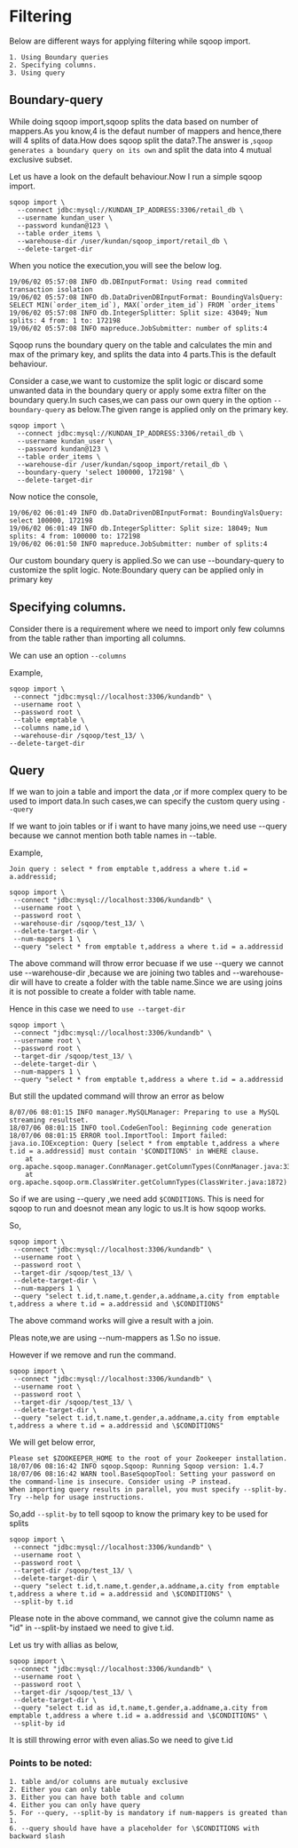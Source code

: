 # Filtering

Below are different ways for applying filtering while sqoop import.
	
    1. Using Boundary queries
	2. Specifying columns.
	3. Using query

## Boundary-query
While doing sqoop import,sqoop splits the data based on number of mappers.As you know,4 is the defaut number of mappers and hence,there will 4 splits of data.How does sqoop split the data?.The answer is ,`sqoop generates a boundary query on its own` and split the data into 4 mutual exclusive subset.

Let us have a look on the default behaviour.Now I run a simple sqoop import.

```
sqoop import \
  --connect jdbc:mysql://KUNDAN_IP_ADDRESS:3306/retail_db \
  --username kundan_user \
  --password kundan@123 \
  --table order_items \
  --warehouse-dir /user/kundan/sqoop_import/retail_db \
  --delete-target-dir
```

When you notice the execution,you will see the below log.

```
19/06/02 05:57:08 INFO db.DBInputFormat: Using read commited transaction isolation
19/06/02 05:57:08 INFO db.DataDrivenDBInputFormat: BoundingValsQuery: SELECT MIN(`order_item_id`), MAX(`order_item_id`) FROM `order_items`
19/06/02 05:57:08 INFO db.IntegerSplitter: Split size: 43049; Num splits: 4 from: 1 to: 172198
19/06/02 05:57:08 INFO mapreduce.JobSubmitter: number of splits:4
```

Sqoop runs the boundary query on the table and calculates the min and max of the primary key, and splits the data into 4 parts.This is the default behaviour.

Consider a case,we want to customize the split logic or discard some unwanted data in the boundary query or apply some extra filter on the boundary query.In such cases,we can pass our own query in the option `--boundary-query` as below.The given range is applied only on the primary key.

```
sqoop import \
  --connect jdbc:mysql://KUNDAN_IP_ADDRESS:3306/retail_db \
  --username kundan_user \
  --password kundan@123 \
  --table order_items \
  --warehouse-dir /user/kundan/sqoop_import/retail_db \
  --boundary-query 'select 100000, 172198' \
  --delete-target-dir
```
Now notice the console,

```
19/06/02 06:01:49 INFO db.DataDrivenDBInputFormat: BoundingValsQuery: select 100000, 172198
19/06/02 06:01:49 INFO db.IntegerSplitter: Split size: 18049; Num splits: 4 from: 100000 to: 172198
19/06/02 06:01:50 INFO mapreduce.JobSubmitter: number of splits:4
```

Our custom boundary query is applied.So we can use --boundary-query to customize the split logic.
Note:Boundary query can be applied only in primary key

## Specifying columns.

Consider there is a requirement where we need to import only few columns from the table rather than importing all columns.

We can use an option `--columns`

Example,

```
sqoop import \
 --connect "jdbc:mysql://localhost:3306/kundandb" \
 --username root \
 --password root \
 --table emptable \
 --columns name,id \
 --warehouse-dir /sqoop/test_13/ \
--delete-target-dir 
```
## Query

If we wan to join a table and import the data ,or if more complex query to be used to import data.In such cases,we can specify the custom query using `--query`

If we want to join tables or if i want to have many joins,we need use --query because we cannot mention both table names in --table.

Example,

```
Join query : select * from emptable t,address a where t.id = a.addressid;

sqoop import \
 --connect "jdbc:mysql://localhost:3306/kundandb" \
 --username root \
 --password root \
 --warehouse-dir /sqoop/test_13/ \
 --delete-target-dir \
 --num-mappers 1 \
 --query "select * from emptable t,address a where t.id = a.addressid

```


The above command will throw error becuase if we use --query we cannot use --warehouse-dir ,because we are joining two tables and --warehouse-dir will have to create a folder with the table name.Since we are using joins it is not possible to create a folder with table name.

Hence in this case we need to `use --target-dir`

```
sqoop import \
 --connect "jdbc:mysql://localhost:3306/kundandb" \
 --username root \
 --password root \
 --target-dir /sqoop/test_13/ \
 --delete-target-dir \
 --num-mappers 1 \
 --query "select * from emptable t,address a where t.id = a.addressid

```

But still the updated command will throw an error as below

```
8/07/06 08:01:15 INFO manager.MySQLManager: Preparing to use a MySQL streaming resultset.
18/07/06 08:01:15 INFO tool.CodeGenTool: Beginning code generation
18/07/06 08:01:15 ERROR tool.ImportTool: Import failed: java.io.IOException: Query [select * from emptable t,address a where t.id = a.addressid] must contain '$CONDITIONS' in WHERE clause.
	at org.apache.sqoop.manager.ConnManager.getColumnTypes(ConnManager.java:332)
	at org.apache.sqoop.orm.ClassWriter.getColumnTypes(ClassWriter.java:1872)

```

So if we are using --query ,we need add `$CONDITIONS`. This is need for sqoop to run and doesnot mean any logic to us.It is how sqoop works.

So,
```
sqoop import \
 --connect "jdbc:mysql://localhost:3306/kundandb" \
 --username root \
 --password root \
 --target-dir /sqoop/test_13/ \
 --delete-target-dir \
 --num-mappers 1 \
 --query "select t.id,t.name,t.gender,a.addname,a.city from emptable t,address a where t.id = a.addressid and \$CONDITIONS"
```

The above command works will give a result with a join.

Pleas note,we are using --num-mappers as 1.So no issue.

However if we remove and run the command.

```
sqoop import \
 --connect "jdbc:mysql://localhost:3306/kundandb" \
 --username root \
 --password root \
 --target-dir /sqoop/test_13/ \
 --delete-target-dir \
 --query "select t.id,t.name,t.gender,a.addname,a.city from emptable t,address a where t.id = a.addressid and \$CONDITIONS"
```

We will get below error,

```
Please set $ZOOKEEPER_HOME to the root of your Zookeeper installation.
18/07/06 08:16:42 INFO sqoop.Sqoop: Running Sqoop version: 1.4.7
18/07/06 08:16:42 WARN tool.BaseSqoopTool: Setting your password on the command-line is insecure. Consider using -P instead.
When importing query results in parallel, you must specify --split-by.
Try --help for usage instructions.
```

So,add `--split-by` to tell sqoop to know the primary key to be used for splits

```
sqoop import \
 --connect "jdbc:mysql://localhost:3306/kundandb" \
 --username root \
 --password root \
 --target-dir /sqoop/test_13/ \
 --delete-target-dir \
 --query "select t.id,t.name,t.gender,a.addname,a.city from emptable t,address a where t.id = a.addressid and \$CONDITIONS" \
 --split-by t.id
```

Please note in the above command, we cannot give the column name as "id" in --split-by instaed we need to give t.id.

Let us try with allias as below,

```
sqoop import \
 --connect "jdbc:mysql://localhost:3306/kundandb" \
 --username root \
 --password root \
 --target-dir /sqoop/test_13/ \
 --delete-target-dir \
 --query "select t.id as id,t.name,t.gender,a.addname,a.city from emptable t,address a where t.id = a.addressid and \$CONDITIONS" \
 --split-by id
```

It is still throwing error with even alias.So we need to give t.id

### Points to be noted:
	1. table and/or columns are mutualy exclusive
	2. Either you can only table
	3. Either you can have both table and column
	4. Either you can only have query
	5. For --query, --split-by is mandatory if num-mappers is greated than 1.
	6. --query should have have a placeholder for \$CONDITIONS with backward slash

